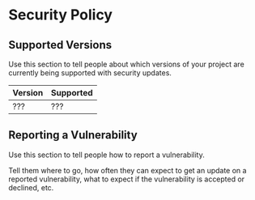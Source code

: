 # Security Policy

## Supported Versions

Use this section to tell people about which versions of your project are
currently being supported with security updates.

| Version | Supported          |
| ------- | ------------------ |
|???      | ???                |
## Reporting a Vulnerability

Use this section to tell people how to report a vulnerability.

Tell them where to go, how often they can expect to get an update on a
reported vulnerability, what to expect if the vulnerability is accepted or
declined, etc.
